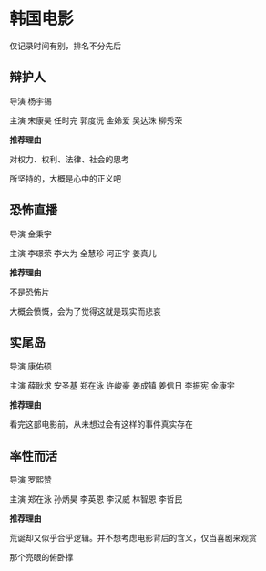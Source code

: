 # 韩国电影

仅记录时间有别，排名不分先后

## 辩护人

导演 杨宇锡

主演 宋康昊 任时完 郭度沅 金姈爱 吴达洙 柳秀荣

**推荐理由**

对权力、权利、法律、社会的思考

所坚持的，大概是心中的正义吧

## 恐怖直播

导演 金秉宇

主演 李璟荣 李大为 全慧珍 河正宇 姜真儿

**推荐理由**

不是恐怖片

大概会愤慨，会为了觉得这就是现实而悲哀

## 实尾岛

导演 康佑硕

主演 薛耿求 安圣基 郑在泳 许峻豪 姜成镇 姜信日 李振宪 金康宇

**推荐理由**

看完这部电影前，从未想过会有这样的事件真实存在

## 率性而活

导演 罗熙赞

主演 郑在泳 孙炳昊 李英恩 李汉威 林智恩 李哲民

**推荐理由**

荒诞却又似乎合乎逻辑。并不想考虑电影背后的含义，仅当喜剧来观赏

那个亮眼的俯卧撑
